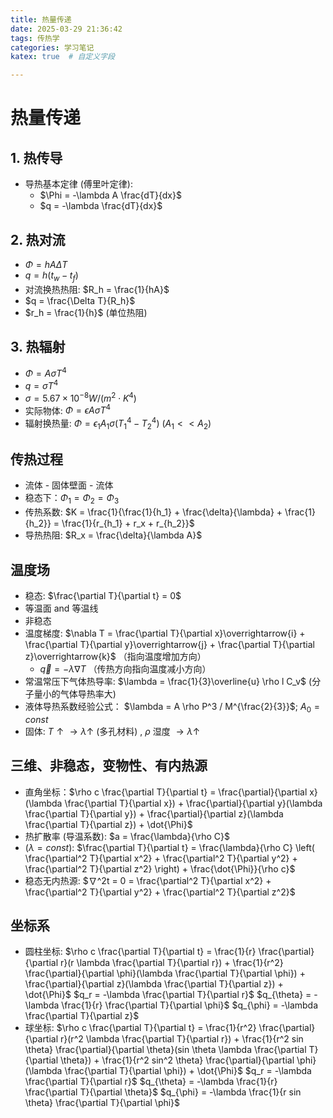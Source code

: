 ```yaml
---
title: 热量传递
date: 2025-03-29 21:36:42
tags: 传热学
categories: 学习笔记
katex: true  # 自定义字段

---
```

# 热量传递

## 1. 热传导

*   导热基本定律 (傅里叶定律):
    *   $\Phi = -\lambda A \frac{dT}{dx}$
    *   $q = -\lambda \frac{dT}{dx}$

## 2. 热对流

*   $\Phi = hA\Delta T$
*   $q = h(t_w - t_f)$
*   对流换热热阻: $R_h = \frac{1}{hA}$
*   $q = \frac{\Delta T}{R_h}$
*   $r_h = \frac{1}{h}$ (单位热阻)

## 3. 热辐射

*   $\Phi = A\sigma T^4$
*   $q = \sigma T^4$
*   $\sigma = 5.67 \times 10^{-8} W/(m^2 \cdot K^4)$
*   实际物体: $\Phi = \epsilon A \sigma T^4$
*   辐射换热量: $\Phi = \epsilon_1 A_1 \sigma (T_1^4 - T_2^4)$  ($A_1 << A_2$)

## 传热过程

*   流体 - 固体壁面 - 流体
*   稳态下：$\Phi_1 = \Phi_2 = \Phi_3$
*   传热系数: $K = \frac{1}{\frac{1}{h_1} + \frac{\delta}{\lambda} + \frac{1}{h_2}} = \frac{1}{r_{h_1} + r_x + r_{h_2}}$
*   导热热阻: $R_x = \frac{\delta}{\lambda A}$

## 温度场

*   稳态: $\frac{\partial T}{\partial t} = 0$
*   等温面 and 等温线
*   非稳态
*   温度梯度: $\nabla T = \frac{\partial T}{\partial x}\overrightarrow{i} + \frac{\partial T}{\partial y}\overrightarrow{j} + \frac{\partial T}{\partial z}\overrightarrow{k}$  （指向温度增加方向）
    *   $\overrightarrow{q} = -\lambda \nabla T$ （传热方向指向温度减小方向）
*   常温常压下气体热导率: $\lambda = \frac{1}{3}\overline{u} \rho l C_v$ (分子量小的气体导热率大)
*   液体导热系数经验公式： $\lambda = A \rho P^3 / M^{\frac{2}{3}}$; $A_0 = const$
*   固体: $T \uparrow \rightarrow \lambda \uparrow$ (多孔材料) , $\rho$ 湿度 $\rightarrow \lambda \uparrow$

## 三维、非稳态，变物性、有内热源

*   直角坐标：$\rho c \frac{\partial T}{\partial t} = \frac{\partial}{\partial x}(\lambda \frac{\partial T}{\partial x}) + \frac{\partial}{\partial y}(\lambda \frac{\partial T}{\partial y}) + \frac{\partial}{\partial z}(\lambda \frac{\partial T}{\partial z}) + \dot{\Phi}$
*   热扩散率 (导温系数): $a = \frac{\lambda}{\rho C}$
*   $(\lambda = const)$: $\frac{\partial T}{\partial t} = \frac{\lambda}{\rho C} \left( \frac{\partial^2 T}{\partial x^2} + \frac{\partial^2 T}{\partial y^2} + \frac{\partial^2 T}{\partial z^2} \right) + \frac{\dot{\Phi}}{\rho c}$
*   稳态无内热源: $∇^2t = 0 = \frac{\partial^2 T}{\partial x^2} + \frac{\partial^2 T}{\partial y^2} + \frac{\partial^2 T}{\partial z^2}$

## 坐标系

*   圆柱坐标: $\rho c \frac{\partial T}{\partial t} = \frac{1}{r} \frac{\partial}{\partial r}(r \lambda \frac{\partial T}{\partial r}) + \frac{1}{r^2} \frac{\partial}{\partial \phi}(\lambda \frac{\partial T}{\partial \phi}) + \frac{\partial}{\partial z}(\lambda \frac{\partial T}{\partial z}) + \dot{\Phi}$
   $q_r = -\lambda \frac{\partial T}{\partial r}$
   $q_{\theta} = -\lambda \frac{1}{r} \frac{\partial T}{\partial \phi}$
   $q_{\phi} = -\lambda \frac{\partial T}{\partial z}$
*    球坐标: $\rho c \frac{\partial T}{\partial t} =  \frac{1}{r^2} \frac{\partial}{\partial r}(r^2 \lambda \frac{\partial T}{\partial r}) + \frac{1}{r^2 sin \theta} \frac{\partial}{\partial \theta}(sin \theta \lambda \frac{\partial T}{\partial \theta}) +  \frac{1}{r^2 sin^2 \theta} \frac{\partial}{\partial \phi}(\lambda \frac{\partial T}{\partial \phi}) + \dot{\Phi}$
   $q_r = -\lambda \frac{\partial T}{\partial r}$
   $q_{\theta} = -\lambda \frac{1}{r} \frac{\partial T}{\partial \theta}$
   $q_{\phi} = -\lambda \frac{1}{r sin \theta} \frac{\partial T}{\partial \phi}$

